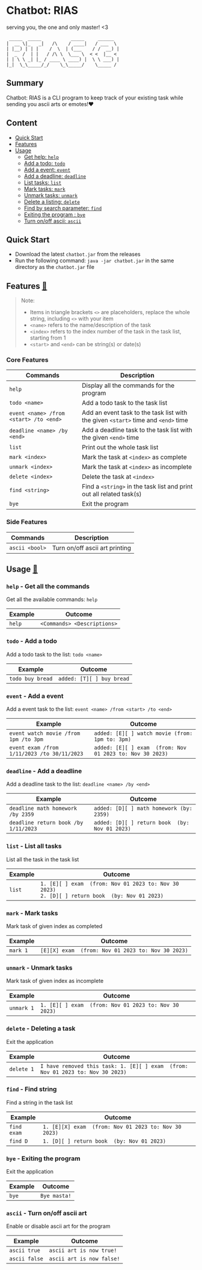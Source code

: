 # Chatbot: RIAS
serving you, the one and only master! <3
```
 _____  _____           _____     ______
|  __ \|_   _|   /\    / ____|   / ___  \ 
| |__) | | |    /  \  | (___    / /  __) |
|  _  /  | |   / /\ \  \___ \  < <  |__ < 
| | \ \ _| |_ / ____ \ ____) |  \ \ ___) |
|_|  \_\_____/_/    \_\_____/    \_____ / 
```
## Summary
Chatbot: RIAS is a CLI program to keep track of your existing
task while sending you ascii arts or emotes!:heart:
## Content
* [Quick Start](#quick-start)
* [Features](#core-features)
* [Usage](#usage--arrowupsmall-)
  * [Get help: `help`](#help---get-all-the-commands)
  * [Add a todo: `todo`](#todo---add-a-todo-)
  * [Add a event: `event`](#event---add-a-event)
  * [Add a deadline: `deadline`](#deadline---add-a-deadline)
  * [List tasks: `list`](#list---list-all-tasks)
  * [Mark tasks: `mark`](#mark---mark-tasks)
  * [Unmark tasks: `unmark`](#unmark---unmark-tasks)
  * [Delete a listing: `delete`](#delete---deleting-a-task)
  * [Find by search parameter: `find`](#find---find-string)
  * [Exiting the program : `bye`](#bye---exiting-the-program)
  * [Turn on/off ascii: `ascii`](#ascii---turn-onoff-ascii-art)

## Quick Start
- Download the latest `chatbot.jar` from the releases
- Run the following command: `java -jar chatbot.jar` in the same directory as the `chatbot.jar` file
## Features [:arrow_up_small:](#Content)
> Note:
> - Items in triangle brackets `<>` are placeholders, replace the whole 
string, including `<>` with your item
> - `<name>` refers to the name/description of the task
> - `<index>` refers to the index number of the task in the task list, starting from 1
> - `<start>` and `<end>` can be string(s) or date(s)

### Core Features
| Commands                               | Description                                                                       |
|----------------------------------------|-----------------------------------------------------------------------------------|
| `help`                                 | Display all the commands for the program                                          | 
| `todo <name>`                          | Add a todo task to the task list                                                  |
| `event <name> /from <start> /to <end>` | Add an event task to the task list with the given `<start>` time and `<end>` time |
| `deadline <name> /by <end>`            | Add a deadline task to the task list with the given `<end>` time                  |
| `list`                                 | Print out the whole task list                                                     |
| `mark <index>`                         | Mark the task at `<index>` as complete                                            |
| `unmark <index>`                       | Mark the task at `<index>` as incomplete                                          |
| `delete <index>`                       | Delete the task at `<index>`                                                      |
| `find <string>`                        | Find a `<string>` in the task list and print out all related task(s)              |
| `bye`                                  | Exit the program                                                                  |
### Side Features
| Commands       | Description                    |
|----------------|--------------------------------|
| `ascii <bool>` | Turn on/off ascii art printing |
## Usage [:arrow_up_small:](#Content)

### `help` - Get all the commands

Get all the available commands: `help`

| Example | Outcome                     |
|---------|-----------------------------|
| `help`  | `<Commands> <Descriptions>` |


### `todo` - Add a todo 

Add a todo task to the list: `todo <name>`

| Example          | Outcome                     |
|------------------|-----------------------------|
| `todo buy bread` | `added: [T][ ] buy bread`   |

### `event` - Add a event

Add a event task to the list: `event <name> /from <start> /to <end>`

| Example                                     | Outcome                                                   |
|---------------------------------------------|-----------------------------------------------------------|
| `event watch movie /from 1pm /to 3pm`       | `added: [E][ ] watch movie (from: 1pm to: 3pm)`           |
| `event exam /from 1/11/2023 /to 30/11/2023` | `added: [E][ ] exam  (from: Nov 01 2023 to: Nov 30 2023)` |
### `deadline` - Add a deadline

Add a deadline task to the list: `deadline <name> /by <end>`

| Example                              | Outcome                                        |
|--------------------------------------|------------------------------------------------|
| `deadline math homework /by 2359`    | `added: [D][ ] math homework (by: 2359)`       |
| `deadline return book /by 1/11/2023` | `added: [D][ ] return book  (by: Nov 01 2023)` |

### `list` - List all tasks

List all the task in the task list

| Example | Outcome                                                                                              |
|---------|------------------------------------------------------------------------------------------------------|
| `list`  | `1. [E][ ] exam  (from: Nov 01 2023 to: Nov 30 2023)`<br/>`2. [D][ ] return book  (by: Nov 01 2023)` | 

### `mark` - Mark tasks

Mark task of given index as completed

| Example  | Outcome                                            |
|----------|----------------------------------------------------|
| `mark 1` | `[E][X] exam  (from: Nov 01 2023 to: Nov 30 2023)` | 

### `unmark` - Unmark tasks

Mark task of given index as incomplete

| Example    | Outcome                                               |
|------------|-------------------------------------------------------|
| `unmark 1` | `1. [E][ ] exam  (from: Nov 01 2023 to: Nov 30 2023)` | 

### `delete` - Deleting a task

Exit the application

| Example    | Outcome                                                                         |
|------------|---------------------------------------------------------------------------------|
| `delete 1` | `I have removed this task: 1. [E][ ] exam  (from: Nov 01 2023 to: Nov 30 2023)` | 

### `find` - Find string

Find a string in the task list

| Example     | Outcome                                               |
|-------------|-------------------------------------------------------|
| `find exam` | `1. [E][X] exam  (from: Nov 01 2023 to: Nov 30 2023)` | 
| `find D`    | `1. [D][ ] return book  (by: Nov 01 2023)`            | 

### `bye` - Exiting the program

Exit the application

| Example | Outcome      |
|---------|--------------|
| `bye`   | `Bye masta!` | 

### `ascii` - Turn on/off ascii art

Enable or disable ascii art for the program

| Example       | Outcome                   |
|---------------|---------------------------|
| `ascii true`  | `ascii art is now true!`  |
| `ascii false` | `ascii art is now false!` | 
